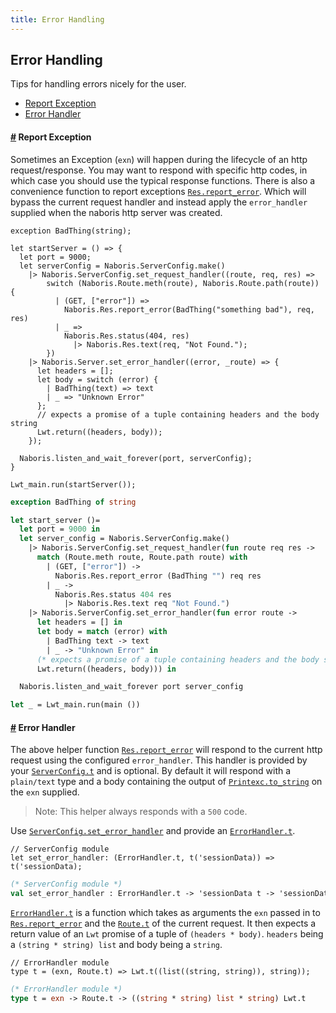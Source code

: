 ```yaml
---
title: Error Handling
---
```


## Error Handling
Tips for handling errors nicely for the user.

- [Report Exception](#report-exception)
- [Error Handler](#error-handler)

#### <a name="report-exception" href="#report-exception">#</a> Report Exception
Sometimes an Exception (`exn`) will happen during the lifecycle of an http request/response. You may want to respond with specific http codes, in which case you should use the typical response functions. There is also a convenience function to report exceptions [`Res.report_error`](/odocs/naboris/Naboris/Res/index.html#val-report_error). Which will bypass the current request handler and instead apply the `error_handler` supplied when the naboris http server was created.

```reason
exception BadThing(string);

let startServer = () => {
  let port = 9000;
  let serverConfig = Naboris.ServerConfig.make()
    |> Naboris.ServerConfig.set_request_handler((route, req, res) =>
        switch (Naboris.Route.meth(route), Naboris.Route.path(route)) {
          | (GET, ["error"]) =>
            Naboris.Res.report_error(BadThing("something bad"), req, res)
          | _ =>
            Naboris.Res.status(404, res)
              |> Naboris.Res.text(req, "Not Found.");
        })
    |> Naboris.Server.set_error_handler((error, _route) => {
      let headers = [];
      let body = switch (error) {
        | BadThing(text) => text
        | _ => "Unknown Error"
      };
      // expects a promise of a tuple containing headers and the body string
      Lwt.return((headers, body));
    });

  Naboris.listen_and_wait_forever(port, serverConfig);
}

Lwt_main.run(startServer());
```
```ocaml
exception BadThing of string

let start_server ()=
  let port = 9000 in
  let server_config = Naboris.ServerConfig.make()
    |> Naboris.ServerConfig.set_request_handler(fun route req res ->
      match (Route.meth route, Route.path route) with
        | (GET, ["error"]) ->
          Naboris.Res.report_error (BadThing "") req res
        | _ ->
          Naboris.Res.status 404 res
            |> Naboris.Res.text req "Not Found.")
    |> Naboris.ServerConfig.set_error_handler(fun error route ->
      let headers = [] in
      let body = match (error) with
        | BadThing text -> text
        | _ -> "Unknown Error" in
      (* expects a promise of a tuple containing headers and the body string *)
      Lwt.return((headers, body))) in

  Naboris.listen_and_wait_forever port server_config

let _ = Lwt_main.run(main ())
```

#### <a name="error-handler" href="#error-handler">#</a> Error Handler
The above helper function [`Res.report_error`](/odocs/naboris/Naboris/Res/index.html#val-reportError) will respond to the current http request using the configured `error_handler`. This handler is provided by your [`ServerConfig.t`](/odocs/naboris/Naboris/ServerConfig) and is optional. By default it will respond with a `plain/text` type and a body containing the output of [`Printexc.to_string`](https://caml.inria.fr/pub/docs/manual-ocaml/libref/Stdlib.Printexc.html) on the `exn` supplied.

> Note: This helper always responds with a `500` code.

Use [`ServerConfig.set_error_handler`](/odocs/naboris/Naboris/ServerConfig/#val-set_error_handler) and provide an [`ErrorHandler.t`](/odocs/naboris/Naboris/ErrorHandler/index.html).

```reason
// ServerConfig module
let set_error_handler: (ErrorHandler.t, t('sessionData)) => t('sessionData);
```
```ocaml
(* ServerConfig module *)
val set_error_handler : ErrorHandler.t -> 'sessionData t -> 'sessionData t
```

[`ErrorHandler.t`](/odocs/naboris/Naboris/ErrorHandler/index.html) is a function which takes as arguments the `exn` passed in to [`Res.report_error`](/odocs/naboris/Naboris/Res/index.html#val-reportError) and the [`Route.t`](/odocs/naboris/Naboris/Route/index.html) of the current request. It then expects a return value of an `Lwt` promise of a tuple of `(headers * body)`.  `headers` being a `(string * string) list` and body being a `string`.
```reason
// ErrorHandler module
type t = (exn, Route.t) => Lwt.t((list((string, string)), string));
```
```ocaml
(* ErrorHandler module *)
type t = exn -> Route.t -> ((string * string) list * string) Lwt.t
```
